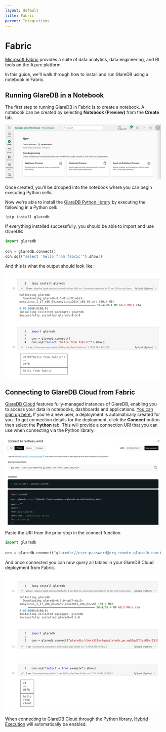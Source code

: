 ```yaml
---
layout: default
title: Fabric
parent: Integrations
---
```


# Fabric

[Microsoft Fabric] provides a suite of data analytics, data engineering, and BI
tools on the Azure platform.

In this guide, we'll walk through how to install and run GlareDB using a
notebook in Fabric.

## Running GlareDB in a Notebook

The first step to running GlareDB in Fabric is to create a notebook. A notebook
can be created by selecting **Notebook (Preview)** from the **Create** tab.

![create]

Once created, you'll be dropped into the notebook where you can begin executing
Python cells.

Now we're able to install the [GlareDB Python library] by executing the
following in a Python cell:

```text
!pip install glaredb
```

If everything installed successfully, you should be able to import and use
GlareDB:

```python
import glaredb

con = glaredb.connect()
con.sql("select 'hello from fabric'").show()
```

And this is what the output should look like:

![success]

## Connecting to GlareDB Cloud from Fabric

[GlareDB Cloud] features fully-managed instances of GlareDB, enabling you
to access your data in notebooks, dashboards and applications.
[You can sign up here.] If you're a new user, a deployment is automatically
created for you. To get connection details for the deployment, click the
**Connect** button then select the **Python** tab. This will provide a
connection URI that you can use when connecting via the Python library.

![connect]

Paste the URI from the prior step in the connect function:

```python
import glaredb

con = glaredb.connect("glaredb://user:password@org.remote.glaredb.com:6443/deployment")
```

And once connected you can now query all tables in your GlareDB Cloud deployment
from Fabric.

![cloud]

When connecting to GlareDB Cloud through the Python library, [Hybrid Execution]
will automatically be enabled.

[Microsoft Fabric]: https://www.microsoft.com/en-us/microsoft-fabric
[GlareDB Python library]: https://pypi.org/project/glaredb/
[GlareDB Cloud]: https://console.glaredb.com
[Hybrid Execution]: /glaredb/hybrid-execution/
[create]: /assets/images/glaredb/fabric/create.png
[cloud]: /assets/images/glaredb/fabric/cloud.png
[success]: /assets/images/glaredb/fabric/success.png
[connect]: /assets/images/glaredb/fabric/connect_python.png
[You can sign up here.]: https://console.glaredb.com/
